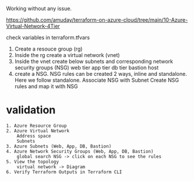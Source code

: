Working without any issue.

https://github.com/amuday/terraform-on-azure-cloud/tree/main/10-Azure-Virtual-Network-4Tier

check variables in terraform.tfvars

1. Create a resouce group (rg)
2. Inside the rg create a virtual network (vnet)
3. Inside the vnet create below subnets and corresponding network security groups (NSG)
    web tier
    app tier
    db tier
    bastion host
4. create a NSG. NSG rules can be created 2 ways, inline and standalone. Here we follow standalone.
    Associate NSG with Subnet
    Create NSG rules and map it with NSG

# validation
    1. Azure Resource Group
    2. Azure Virtual Network
        Address space
        Subnets
    3. Azure Subnets (Web, App, DB, Bastion)
    4. Azure Network Security Groups (Web, App, DB, Bastion)
        global search NSG -> click on each NSG to see the rules
    5. View the topology
        virtual network -> Diagram
    6. Verify Terraform Outputs in Terraform CLI